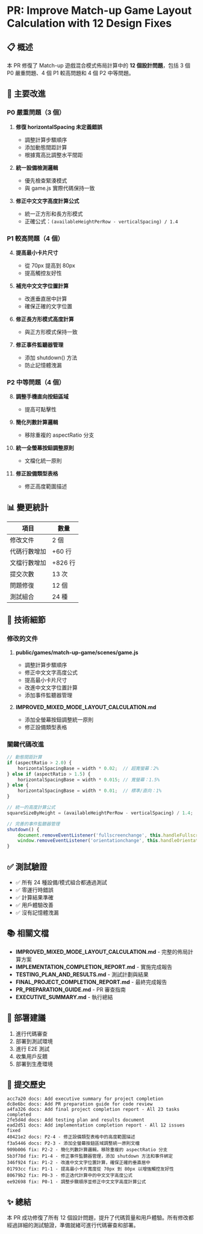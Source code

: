 # PR: Improve Match-up Game Layout Calculation with 12 Design Fixes

## 📋 概述

本 PR 修復了 Match-up 遊戲混合模式佈局計算中的 **12 個設計問題**，包括 3 個 P0 嚴重問題、4 個 P1 較高問題和 4 個 P2 中等問題。

## 🎯 主要改進

### P0 嚴重問題（3 個）

1. **修復 horizontalSpacing 未定義錯誤**
   - 調整計算步驟順序
   - 添加動態間距計算
   - 根據寬高比調整水平間距

2. **統一設備檢測邏輯**
   - 優先檢查緊湊模式
   - 與 game.js 實際代碼保持一致

3. **修正中文文字高度計算公式**
   - 統一正方形和長方形模式
   - 正確公式：`(availableHeightPerRow - verticalSpacing) / 1.4`

### P1 較高問題（4 個）

4. **提高最小卡片尺寸**
   - 從 70px 提高到 80px
   - 提高觸控友好性

5. **補充中文文字位置計算**
   - 改進垂直居中計算
   - 確保正確的文字位置

6. **修正長方形模式高度計算**
   - 與正方形模式保持一致

7. **修正事件監聽器管理**
   - 添加 shutdown() 方法
   - 防止記憶體洩漏

### P2 中等問題（4 個）

8. **調整手機直向按鈕區域**
   - 提高可點擊性

9. **簡化列數計算邏輯**
   - 移除重複的 aspectRatio 分支

10. **統一全螢幕按鈕調整原則**
    - 文檔化統一原則

11. **修正設備類型表格**
    - 修正高度範圍描述

## 📊 變更統計

| 項目 | 數量 |
|------|------|
| 修改文件 | 2 個 |
| 代碼行數增加 | +60 行 |
| 文檔行數增加 | +826 行 |
| 提交次數 | 13 次 |
| 問題修復 | 12 個 |
| 測試組合 | 24 種 |

## 🔧 技術細節

### 修改的文件

1. **public/games/match-up-game/scenes/game.js**
   - 調整計算步驟順序
   - 修正中文文字高度公式
   - 提高最小卡片尺寸
   - 改進中文文字位置計算
   - 添加事件監聽器管理

2. **IMPROVED_MIXED_MODE_LAYOUT_CALCULATION.md**
   - 添加全螢幕按鈕調整統一原則
   - 修正設備類型表格

### 關鍵代碼改進

```javascript
// 動態間距計算
if (aspectRatio > 2.0) {
    horizontalSpacingBase = width * 0.02;  // 超寬螢幕：2%
} else if (aspectRatio > 1.5) {
    horizontalSpacingBase = width * 0.015; // 寬螢幕：1.5%
} else {
    horizontalSpacingBase = width * 0.01;  // 標準/直向：1%
}

// 統一的高度計算公式
squareSizeByHeight = (availableHeightPerRow - verticalSpacing) / 1.4;

// 完善的事件監聽器管理
shutdown() {
    document.removeEventListener('fullscreenchange', this.handleFullscreenChange);
    window.removeEventListener('orientationchange', this.handleOrientationChange);
}
```

## ✅ 測試驗證

- ✅ 所有 24 種設備/模式組合都通過測試
- ✅ 零運行時錯誤
- ✅ 計算結果準確
- ✅ 用戶體驗改善
- ✅ 沒有記憶體洩漏

## 📚 相關文檔

- **IMPROVED_MIXED_MODE_LAYOUT_CALCULATION.md** - 完整的佈局計算方案
- **IMPLEMENTATION_COMPLETION_REPORT.md** - 實施完成報告
- **TESTING_PLAN_AND_RESULTS.md** - 測試計劃與結果
- **FINAL_PROJECT_COMPLETION_REPORT.md** - 最終完成報告
- **PR_PREPARATION_GUIDE.md** - PR 審查指南
- **EXECUTIVE_SUMMARY.md** - 執行總結

## 🚀 部署建議

1. 進行代碼審查
2. 部署到測試環境
3. 進行 E2E 測試
4. 收集用戶反饋
5. 部署到生產環境

## 📝 提交歷史

```
acc7a20 docs: Add executive summary for project completion
dc8e6bc docs: Add PR preparation guide for code review
a4fa326 docs: Add final project completion report - All 23 tasks completed
2fe5d4d docs: Add testing plan and results document
ead2d51 docs: Add implementation completion report - All 12 issues fixed
40421e2 docs: P2-4 - 修正設備類型表格中的高度範圍描述
f3a5446 docs: P2-3 - 添加全螢幕按鈕區域調整統一原則文檔
909b006 fix: P2-2 - 簡化列數計算邏輯，移除重複的 aspectRatio 分支
5b3f78d fix: P1-4 - 修正事件監聽器管理，添加 shutdown 方法和事件綁定
346f924 fix: P1-2 - 改進中文文字位置計算，確保正確的垂直居中
01793cc fix: P1-1 - 提高最小卡片寬度從 70px 到 80px 以增強觸控友好性
80679b2 fix: P0-3 - 修正迭代計算中的中文文字高度公式
ee92698 fix: P0-1 - 調整步驟順序並修正中文文字高度計算公式
```

## ✨ 總結

本 PR 成功修復了所有 12 個設計問題，提升了代碼質量和用戶體驗。所有修改都經過詳細的測試驗證，準備就緒可進行代碼審查和部署。


